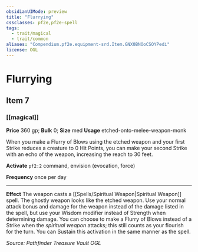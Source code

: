 ```yaml
---
obsidianUIMode: preview
title: "Flurrying"
cssclasses: pf2e,pf2e-spell
tags:
  - trait/magical
  - trait/common
aliases: "Compendium.pf2e.equipment-srd.Item.GNX0BNOoCSOYPedi"
license: OGL
---
```

# Flurrying
## Item 7
### [[magical]]


**Price** 360 gp; 
**Bulk** 0; **Size** med
**Usage** etched-onto-melee-weapon-monk

When you make a Flurry of Blows using the etched weapon and your first Strike reduces a creature to 0 Hit Points, you can make your second Strike with an echo of the weapon, increasing the reach to 30 feet.

**Activate** `pf2:2` command, envision (evocation, force)

**Frequency** once per day

* * *

**Effect** The weapon casts a [[Spells/Spiritual Weapon|Spiritual Weapon]] spell. The ghostly weapon looks like the etched weapon. Use your normal attack bonus and damage for the weapon instead of the damage listed in the spell, but use your Wisdom modifier instead of Strength when determining damage. You can choose to make a Flurry of Blows instead of a Strike when the _spiritual weapon_ attacks; this still counts as your flourish for the turn. You can Sustain this activation in the same manner as the spell.

*Source: Pathfinder Treasure Vault*
*OGL*